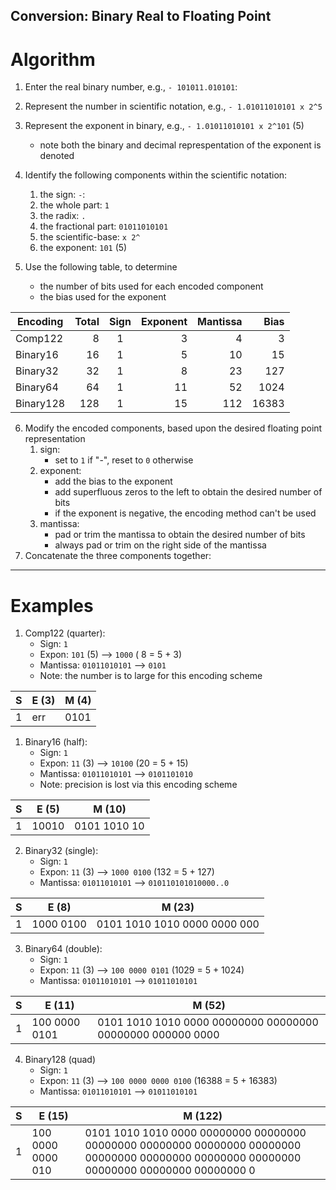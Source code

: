 ## Conversion: Binary Real to Floating Point

# Algorithm

1. Enter the real binary number, e.g., ``- 101011.010101``:   
2. Represent the number in scientific notation, e.g., ``- 1.01011010101 x 2^5``
3. Represent the exponent in binary, e.g., ``- 1.01011010101 x 2^101`` (5)
   - note both the binary and decimal represpentation of the exponent is denoted
4. Identify the following components within the scientific notation:
   1. the sign: ``-``:
   2. the whole part: ``1``
   3. the radix: ``.``
   4. the fractional part: ``01011010101``
   5. the scientific-base: ``x 2^``
   6. the exponent: ``101`` (5)

5. Use the following table, to determine
   - the number of bits used for each encoded component 
   - the bias used for the exponent

| Encoding  | Total | Sign | Exponent | Mantissa |  Bias |
| --------- | ----: | :--: | -------: | -------: | ----: |
| Comp122   |     8 |  1   |  3       |        4 |     3 |
| Binary16  |    16 |  1   |  5       |       10 |    15 |
| Binary32  |    32 |  1   |  8       |       23 |   127 |
| Binary64  |    64 |  1   |  11      |       52 |  1024 |
| Binary128 |   128 |  1   |  15      |      112 | 16383 |


6. Modify the encoded components, based upon the desired floating point representation
   1. sign: 
      - set to ``1`` if "-", reset to ``0`` otherwise
   2. exponent: 
      - add the bias to the exponent
      - add superfluous zeros to the left to obtain the desired number of bits
      - if the exponent is negative, the encoding method can't be used
   3. mantissa: 
      - pad or trim the mantissa to obtain the desired number of bits 
      - always pad or trim on the right side of the mantissa
7. Concatenate the three components together:


----
# Examples

1. Comp122 (quarter):
   - Sign: ``1``
   - Expon: ``101`` (5) -->  ``1000`` ( 8 = 5 + 3)
   - Mantissa: ``01011010101`` --> ``0101`` 
   - Note: the number is to large for this encoding scheme

| S  | E (3)  | M (4) | 
| -- | ------ | ----- | 
| 1  |  err   |  0101 | 

1. Binary16 (half):
   - Sign: ``1``
   - Expon: ``11`` (3) -->  ``10100`` (20 = 5 + 15)
   - Mantissa: ``01011010101`` --> ``0101101010`` 
   - Note: precision is lost via this encoding scheme

| S  | E (5)  | M (10) | 
| -- | ------ | ----- | 
| 1  |  10010 |  0101 1010 10 | 


2. Binary32 (single):   
   - Sign: ``1``
   - Expon: ``11`` (3) -->  ``1000 0100`` (132 = 5 + 127)
   - Mantissa: ``01011010101`` --> ``010110101010000..0`` 

| S  | E (8)  | M (23) | 
| -- | ------ | ----- | 
| 1  |  1000 0100 |  0101 1010 1010 0000 0000 000 | 

3. Binary64 (double):
   - Sign: ``1``
   - Expon: ``11`` (3) -->  ``100 0000 0101`` (1029 = 5 + 1024)
   - Mantissa: ``01011010101`` --> ``01011010101`` 

| S  | E (11)  | M (52) | 
| -- | ------ | ----- | 
| 1  |  100 0000 0101 |  0101 1010 1010 0000 00000000 00000000 00000000 000000 0000 | 


4. Binary128 (quad)
   - Sign: ``1``
   - Expon: ``11`` (3) -->  ``100 0000 0000 0100`` (16388 = 5 + 16383)
   - Mantissa: ``01011010101`` --> ``01011010101`` 

| S  | E (15)  | M (122) | 
| -- | ------ | ----- | 
| 1  |  100 0000 0000 010 |  0101 1010 1010 0000 00000000 00000000 00000000 00000000 00000000 00000000 00000000 00000000 00000000 00000000 00000000 00000000 00000000 0 |
